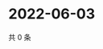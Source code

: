 # 2022-06-03

共 0 条

<!-- BEGIN WEIBO -->
<!-- 最后更新时间 Fri Jun 03 2022 21:29:34 GMT+0800 (China Standard Time) -->

<!-- END WEIBO -->
